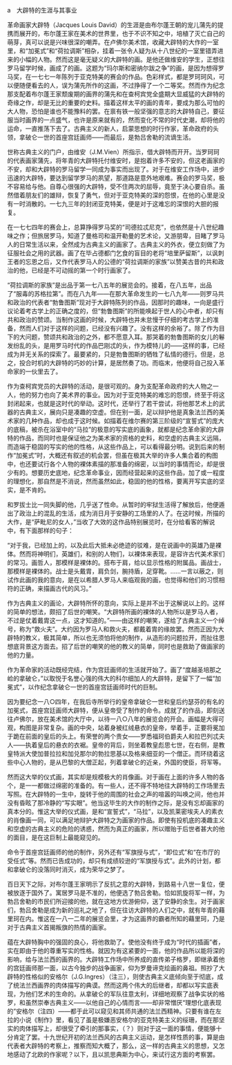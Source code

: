 a　大辟特的生涯与其事业

  

革命画家大辟特（Jacques Louis David）的生涯是由布尔蓬王朝的宠儿蒲先的提携而展开的，布尔蓬王家在美术的世界里，也于不识不知之中，培植了灭亡自己的萌芽，真可以说是兴味很深的嘲弄。在卢佛尔美术馆，收藏大辟特的大作的一室里，和“加冕式”和“荷拉调斯”相杂，挂着一张令人疑为从十八世纪的一室里错弄进来的小幅的人物。然而这是毫无疑义的大辟特的画。是他还做维安的学生，正想往罗马留学时候，画成了的画。这题为“玛尔斯和密纳尔跋之争”的画，是因为想得罗马奖，在一七七一年陈列于亚克特美的赛会的作品。色彩样式，都是罗珂珂风，可以便随便看去的人，误为蒲先所作的这画，不过挣得了一个二等奖。然而作为纪念那支配着布尔蓬王家颓废期的画界的蒲先和在查柯宾党全盛期大显威猛的大辟特的奇缘之作，却是无比的重要的史料。描着这样太平的画的青年，要成为那么可怕的大人物，恐怕是谁也不能豫料的罢。在禀有铁一般坚强的意志的大辟特自己，要征服当时画界的一点盛气，也许是原来就有的，然而变化不常的时代史潮，却将他的运命，一直推荡下去了。古典主义的新人，启蒙思想的时行作家，革命政府的头领，拿破仑一世的首座宫廷画师——而最后，是勃吕舍勒的流谪生活。

世称古典主义的门户，由维安（J.M.Vien）所指示，借大辟特而开开。当罗珂珂的代表画家蒲先，将年青的大辟特托付维安时，是抱着许多不安的，但这老画家的不安，却和大辟特的罗马留学一同成为事实而出现了。对于在维安工作场中，进步迅速的大辟特，要达到留学罗马的夙望，那道路是意外地艰难。赛会的罗马奖，极不容易给与他。自尊心很强的大辟特，受不住两次的屈辱，竟至于决心要自杀。虽然借着朋友们的雄辩，恢复了勇气，但对于亚克特美的深的怨恨，在他的心里是没有一时消散的。一七九三年的封闭亚克特美，便是对于这难忘的深恨的大胆的报复。

在一七七四年的赛会上，总算挣得罗马奖的“司德拉忒尼克”，也依然是十八世纪趣味之作；但旅居罗马，知道了曼格司和温开勒曼的艺术论，又游朋卑，目睹了罗马人的日常生活以来，全然成为古典主义的画家了。古典主义的外衣，便立刻做了为征服社会之用的武器。画了在毕占德都门乞食的盲目的老将“培里萨留斯”，以讽刺王者的忘恩之后，又作代表罗马人的公德的“荷拉调斯的家族”以赞美古昔的共和政治的他，已经是不可动摇的第一个时行画家了。

“荷拉调斯的家族”是出品于第一七八五年的展览会的。接着，在八五年，出品了“服毒的苏格拉第”。而在八九年——在那大革命发生的一七八九年——则罗马共和政治的代表者“勃鲁图斯”现对于大辟特陈列的作品，因那时的趣味，一向是盛行议论着考古学上的正确之度的，但“勃鲁图斯”的所能唤起于世人的心中者，却只有共和政治的赞颂。当制作这画的时候，大辟特也并未怠慢于仔细的考古学上的准备，然而人们对于这样的问题，已经没有兴趣了。没有这样的余裕了。除了作为目下的大问题，赞颂共和政治的之外，都不愿意入耳。那哭着的勃鲁图斯的女儿的鬈发纷乱的头，是用罗马时代的作品巴刚忒的头，作为模特儿的——这样的事，已经成为并无关系的探索了。最要紧的，只是勃鲁图斯的牺牲了私情的德行。但是，总之，投合时机的大辟特的巧妙的计算，是居然奏了功。而临末，他便将自己投入革命家的一伙里去了。

作为查柯宾党员的大辟特的活动，是很可观的。身为支配革命政府的大人物之一人，他的努力也向了美术界的事业。因为对于亚克特美的难忘的怨恨，终至于将这封闭起来，也就是这时代的举动。这时代，还举行了若干尝试，将他那艺术上的武器的古典主义，展向只是凑趣的空虚。但在别一面，足以辩护他是真象法兰西的美术家的几种作品，却也成于这时候。如描着在维尔赛的第三阶级的“宣誓式”的庞大的底稿，被杀在浴室中的“马拉”的极意的写实底的画象，就都是纪念革命家的大辟特的作品，而同时也是保证他之为美术家的资格的史料，和空虚的古典主义远隔，而造端于稳固的写实的他的性格，从这些作品上，可以看得最分明。说到后来的制作“加冕式”时，大概还有叙述的机会罢，但虽在极其大举的许多人集合着的构图中，也还要试行各个人物的裸体素描的那准备的绵密，以当时的事情而论，却是很少有的。想要历史底地，纪念革命事业，因而经营起来的这些作品，加了或一程度的理想化，那自然是不消说，然而虽然如此，稳固的他的性格，要离开写实底的坚实，是不肯的。

和罗拔士比一同失脚的他，几乎送了性命。从暂时的牢狱生活得了解放后，他便遁出了政治上的混乱的生活，成为消日月于安静的工场里的人了。在这时候，所描的大作，是“萨毗尼的女人，”当收了大效的这作品特别展览时，在分给看客的解说中，有下面那样的句子：

  

“对于我，已经加上的，以及此后大抵未必绝迹的驳难，是在说画中的英雄乃是裸体。然而将神明们，英雄们，和别的人物们，以裸体来表现，是容许古代美术家们的常习。画哲人，那模样是裸体的。搭布于肩，给以显示性格的附属品。画战士，那模样是裸体的。战士是头戴胄，肩负剑，腕持盾，足穿靴。……一言以蔽之，则试作此画的我的意向，是在以希腊人罗马人来临观我的画，也觉得和他们的习惯相符的正确，来描画古代的风习。”

  

作为古典主义的画论，大辟特所怀的意向，实际上是并不出于这解说以上的。这样的简单的想法，颇招了后世的嘲笑。“大辟特所画的裸体的人物所以是罗马人者，不过是仗着戴胄这一点，这才知道的。”——由这样的嘲笑，遂给了古典主义一个绰号，称为“救火夫”。大约因为罗马人和救火夫，都戴着胄的缘故罢。然而正因为大辟特的教义，极其简单，所以也无须怕将他的制作，从造形的问题拉开，而扯往思想底背景这方面去。招了后世的嘲笑的他的教义的简单，同时也是救助了做画家的他的力量。

  

作为革命家的活动既经完结，作为宫廷画师的生活就开始了。画了“度越圣培那之崄的拿破仑，”以取悦于名誉心强的伟大的科尔细加人的大辟特，是留下了一幅“加冕式”，以作纪念拿破仑一世的首座宫廷画师时代的巨制。

因为要纪念一八○四年，在我后寺所举行的皇帝拿破仑一世和皇后约瑟芬的有名的加冕式，首座宫廷画师大辟特，便从皇帝受了制作的命令。成就了的作品，即刻送往卢佛尔，放在美术馆的大厅中，以待一八○八年的展览会的开会。画幅是大得可观，构图是非常复杂。画的中央，站着身被红绒悬衣的皇帝，举着手，正要将冕加于跪在前面的皇后的头上。有荣誉的两个贵女——罗悉福珂伯爵夫人和拉巴列忒夫人——执着皇后的悬衣的衣裾。皇帝的背后，则坐着教皇彪思七世，在右侧，是教皇特派大使加普拉拉和加兑那尔的勃拉思基以及格来细亚的一个僧正。而环绕着这些中心人物的，是从巴黎的大僧正起，列着拿破仑的近亲，外国的使臣，将军等。

然而这大举的仪式画，其实却是规模极大的肖像画。对于画在上面的许多人物的各个，是一一都做过绵密的准备的。有一些人，还不得不特地往大辟特的工作场里去写照。在大辟特的一生中，旋转于他的周围的社会之声的喧嚣的叫唤之间，他也并没有昏眩了那冷静的“写实眼”。他当这毕生的大作的制作之际，是没有忘却画家的真本分的。惟这大举的仪式画，是和“宣誓式”，“马拉”，以及凯莱密埃夫人的素衣的肖像画一同，可以满足地辩护大辟特之为画家的作品。即使有投机底的凑趣主义和空虚的古典主义的危险的诱惑，然而为真正的画家，所以赠贻于后世者甚大的他的面目，是在这巨制上最能窥见的。

命令于首座宫廷画师的他的制作，另外还有“军旗授与式”，“即位式”和“在市厅的受任式”等。然而已告成功的，却只有成绩较逊的“军旗授与式”。此外的计划，都和拿破仑的没落同时消灭，成为荣华之梦了。

百日天下之际，对布尔蓬王家明示了反抗之意的大辟特，到路易十八世一复位，便被放逐于国外了。寓居罗马是不准的，他便选了勃吕舍勒。恰如凯旋将军一样，为勃吕舍勒的市民们所迎接的他，就在这地方优游俯仰，送了安静的余生。对于画家们，勃吕舍勒是成为新的巡礼之地了，但在往访大辟特的人们之中，就有年青的藉里珂在内。惟这在一八一二年的展览会里，才为这画界的霸者所知的藉里珂，乃是对于古典主义首揭叛旗的热情的画家。

蕴在大辟特胸中的强固的良心，将他救助了。使他没有终于成为“时代的插画”者，实在即由于他的尊重写实的性格。就因为有这紧要的一面，他的作品所以能将深的影响，给与法兰西的画界的。大辟特工作场中所养成的直传弟子格罗，即继承着他的宫廷画师那一面，以古今独步的战争画家，仰为罗曼谛克绘画的鼻祖。照抄了大辟特的性格似的安格尔（J.G.Ingres）（注三），则使古典主义底倾向至于彻底，成了统法兰西画界的肉体描写的典谟。然而这两个伟大的后继者，却都以写实底表现，为他们艺术的生命的。从拿破仑的军队往意太利，详细地观察了战争实状的格罗，和虽然崇奉古典主义——以他自己的心情而言——却非常憎厌“理想化底表现的”安格尔（注四）——都于此可以窥见和其师共通的法兰西精神。只要有谁在左拉的小说《制作》里，看见了虽是极嫌恶安格尔的亚克特美主义的绥珊，而在那坚实的肉体描写上，却很受了牵引的那事实，（？）则对于这一面的事情，便能够十分肯定了罢。十九世纪开初的法兰西风的古典主义运动，是怎样性质的事，算是由代表者大辟特的考察上，推察而知大概了，那么，这一样的古典主义的思想，又怎地感动了北欧的作家呢？以下，且以凯思典斯为中心，来试行这方面的考察罢。